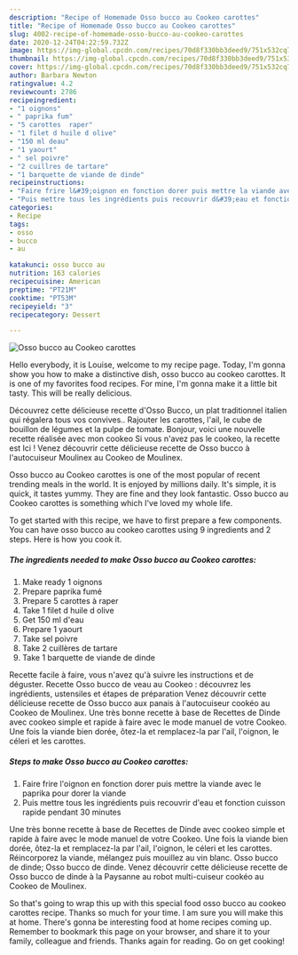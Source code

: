 ```yaml
---
description: "Recipe of Homemade Osso bucco au Cookeo carottes"
title: "Recipe of Homemade Osso bucco au Cookeo carottes"
slug: 4002-recipe-of-homemade-osso-bucco-au-cookeo-carottes
date: 2020-12-24T04:22:59.732Z
image: https://img-global.cpcdn.com/recipes/70d8f330bb3deed9/751x532cq70/osso-bucco-au-cookeo-carottes-photo-principale-de-la-recette.jpg
thumbnail: https://img-global.cpcdn.com/recipes/70d8f330bb3deed9/751x532cq70/osso-bucco-au-cookeo-carottes-photo-principale-de-la-recette.jpg
cover: https://img-global.cpcdn.com/recipes/70d8f330bb3deed9/751x532cq70/osso-bucco-au-cookeo-carottes-photo-principale-de-la-recette.jpg
author: Barbara Newton
ratingvalue: 4.2
reviewcount: 2786
recipeingredient:
- "1 oignons"
- " paprika fum"
- "5 carottes  raper"
- "1 filet d huile d olive"
- "150 ml deau"
- "1 yaourt"
- " sel poivre"
- "2 cuillres de tartare"
- "1 barquette de viande de dinde"
recipeinstructions:
- "Faire frire l&#39;oignon en fonction dorer puis mettre la viande avec le paprika pour dorer la viande"
- "Puis mettre tous les ingrédients puis recouvrir d&#39;eau et fonction cuisson rapide pendant 30 minutes"
categories:
- Recipe
tags:
- osso
- bucco
- au

katakunci: osso bucco au 
nutrition: 163 calories
recipecuisine: American
preptime: "PT21M"
cooktime: "PT53M"
recipeyield: "3"
recipecategory: Dessert

---
```



![Osso bucco au Cookeo carottes](https://img-global.cpcdn.com/recipes/70d8f330bb3deed9/751x532cq70/osso-bucco-au-cookeo-carottes-photo-principale-de-la-recette.jpg)

Hello everybody, it is Louise, welcome to my recipe page. Today, I'm gonna show you how to make a distinctive dish, osso bucco au cookeo carottes. It is one of my favorites food recipes. For mine, I'm gonna make it a little bit tasty. This will be really delicious.

Découvrez cette délicieuse recette d&#39;Osso Bucco, un plat traditionnel italien qui régalera tous vos convives.. Rajouter les carottes, l&#39;ail, le cube de bouillon de légumes et la pulpe de tomate. Bonjour, voici une nouvelle recette réalisée avec mon cookeo Si vous n&#39;avez pas le cookeo, la recette est Ici ! Venez découvrir cette délicieuse recette de Osso bucco à l&#39;autocuiseur Moulinex au Cookeo de Moulinex.

Osso bucco au Cookeo carottes is one of the most popular of recent trending meals in the world. It is enjoyed by millions daily. It's simple, it is quick, it tastes yummy. They are fine and they look fantastic. Osso bucco au Cookeo carottes is something which I've loved my whole life.


To get started with this recipe, we have to first prepare a few components. You can have osso bucco au cookeo carottes using 9 ingredients and 2 steps. Here is how you cook it.

<!--inarticleads1-->

##### The ingredients needed to make Osso bucco au Cookeo carottes:

1. Make ready 1 oignons
1. Prepare  paprika fumé
1. Prepare 5 carottes à raper
1. Take 1 filet d huile d olive
1. Get 150 ml d&#39;eau
1. Prepare 1 yaourt
1. Take  sel poivre
1. Take 2 cuillères de tartare
1. Take 1 barquette de viande de dinde


Recette facile à faire, vous n&#39;avez qu&#39;à suivre les instructions et de déguster. Recette Osso bucco de veau au Cookeo : découvrez les ingrédients, ustensiles et étapes de préparation Venez découvrir cette délicieuse recette de Osso bucco aux panais à l&#39;autocuiseur cookéo au Cookeo de Moulinex. Une très bonne recette à base de Recettes de Dinde avec cookeo simple et rapide à faire avec le mode manuel de votre Cookeo. Une fois la viande bien dorée, ôtez-la et remplacez-la par l&#39;ail, l&#39;oignon, le céleri et les carottes. 

<!--inarticleads2-->

##### Steps to make Osso bucco au Cookeo carottes:

1. Faire frire l&#39;oignon en fonction dorer puis mettre la viande avec le paprika pour dorer la viande
1. Puis mettre tous les ingrédients puis recouvrir d&#39;eau et fonction cuisson rapide pendant 30 minutes


Une très bonne recette à base de Recettes de Dinde avec cookeo simple et rapide à faire avec le mode manuel de votre Cookeo. Une fois la viande bien dorée, ôtez-la et remplacez-la par l&#39;ail, l&#39;oignon, le céleri et les carottes. Réincorporez la viande, mélangez puis mouillez au vin blanc. Osso bucco de dinde; Osso bucco de dinde. Venez découvrir cette délicieuse recette de Osso bucco de dinde à la Paysanne au robot multi-cuiseur cookéo au Cookeo de Moulinex. 

So that's going to wrap this up with this special food osso bucco au cookeo carottes recipe. Thanks so much for your time. I am sure you will make this at home. There's gonna be interesting food at home recipes coming up. Remember to bookmark this page on your browser, and share it to your family, colleague and friends. Thanks again for reading. Go on get cooking!
